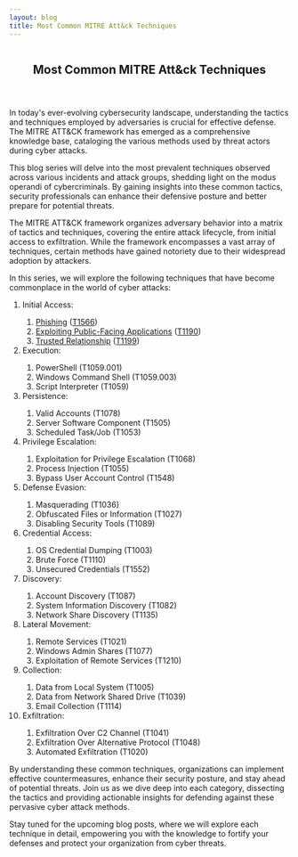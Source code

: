 ```yaml
---
layout: blog
title: Most Common MITRE Att&ck Techniques
---
```



<div id="main" class="s-content__main large-8 column">
<article class="entry">

<header class="entry__header">

<h2 class="entry__title h1">
    Most Common MITRE Att&ck Techniques
</h2>        
</header>

<div class="entry__content">
<p>In today's ever-evolving cybersecurity landscape, understanding the tactics and techniques employed by adversaries is crucial for effective defense. The MITRE ATT&CK framework has emerged as a comprehensive knowledge base, cataloging the various methods used by threat actors during cyber attacks.</p>

<p>This blog series will delve into the most prevalent techniques observed across various incidents and attack groups, shedding light on the modus operandi of cybercriminals. By gaining insights into these common tactics, security professionals can enhance their defensive posture and better prepare for potential threats.</p>

<p>The MITRE ATT&CK framework organizes adversary behavior into a matrix of tactics and techniques, covering the entire attack lifecycle, from initial access to exfiltration. While the framework encompasses a vast array of techniques, certain methods have gained notoriety due to their widespread adoption by attackers.</p>

<p>In this series, we will explore the following techniques that have become commonplace in the world of cyber attacks:
<ol>
    <li>Initial Access:</li>
    <ol>
        <li><a href="../26/Phishing.html">Phishing</a> (<a href="https://attack.mitre.org/techniques/T1566/">T1566</a>)</li>
        <li><a href="../27/Exploiting_Public-Facing_Apps.html">Exploiting Public-Facing Applications</a> (<a href="https://attack.mitre.org/techniques/T1190/">T1190</a>)</li>
        <li><a href="../28/Trusted_Relationship.html">Trusted Relationship</a> (<a href="https://attack.mitre.org/techniques/T1199/">T1199</a>)</li>
    </ol>
    <li>Execution:</li>
    <ol>
        <li>PowerShell (T1059.001)</li>
        <li>Windows Command Shell (T1059.003)</li>
        <li>Script Interpreter (T1059)</li>
    </ol>
    <li>Persistence:</li>
    <ol>
        <li>Valid Accounts (T1078)</li>
        <li>Server Software Component (T1505)</li>
        <li>Scheduled Task/Job (T1053)</li>
    </ol>
    <li>Privilege Escalation:</li>
    <ol>
        <li>Exploitation for Privilege Escalation (T1068)</li>
        <li>Process Injection (T1055)</li>
        <li>Bypass User Account Control (T1548)</li>
    </ol>
    <li>Defense Evasion:</li>
    <ol>
        <li>Masquerading (T1036)</li>
        <li>Obfuscated Files or Information (T1027)</li>
        <li>Disabling Security Tools (T1089)</li>
    </ol>
    <li>Credential Access:</li>
    <ol>
        <li>OS Credential Dumping (T1003)</li>
        <li>Brute Force (T1110)</li>
        <li>Unsecured Credentials (T1552)</li>
    </ol>
    <li>Discovery:</li>
    <ol>
        <li>Account Discovery (T1087)</li>
        <li>System Information Discovery (T1082)</li>
        <li>Network Share Discovery (T1135)</li>
    </ol>
    <li>Lateral Movement:</li>
    <ol>
        <li>Remote Services (T1021)</li>
        <li>Windows Admin Shares (T1077)</li>
        <li>Exploitation of Remote Services (T1210)</li>
    </ol>
    <li>Collection:</li>
    <ol>
        <li>Data from Local System (T1005)</li>
        <li>Data from Network Shared Drive (T1039)</li>
        <li>Email Collection (T1114)</li>
    </ol>
    <li>Exfiltration:</li>
    <ol>
        <li>Exfiltration Over C2 Channel (T1041)</li>
        <li>Exfiltration Over Alternative Protocol (T1048)</li>
        <li>Automated Exfiltration (T1020)</li>
    </ol>
</ol></p>
<p>By understanding these common techniques, organizations can implement effective countermeasures, enhance their security posture, and stay ahead of potential threats. Join us as we dive deep into each category, dissecting the tactics and providing actionable insights for defending against these pervasive cyber attack methods.</p>

<p>Stay tuned for the upcoming blog posts, where we will explore each technique in detail, empowering you with the knowledge to fortify your defenses and protect your organization from cyber threats.</p>

</div>
</article> <!-- end entry -->

</div> <!-- end main -->  